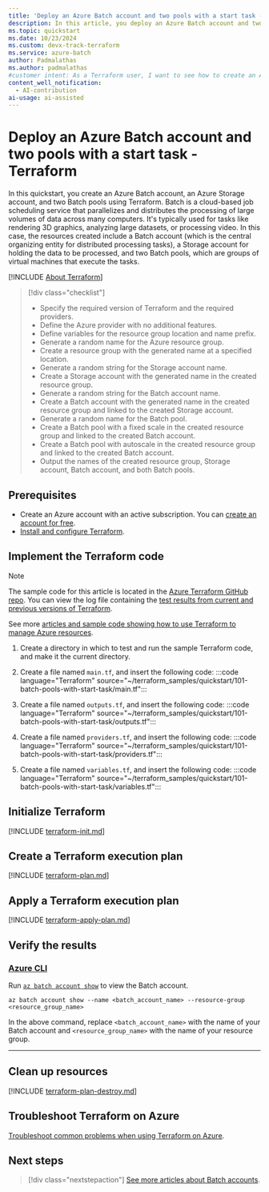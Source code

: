 ```yaml
---
title: 'Deploy an Azure Batch account and two pools with a start task - Terraform'
description: In this article, you deploy an Azure Batch account and two pools with a start task using Terraform.
ms.topic: quickstart
ms.date: 10/23/2024
ms.custom: devx-track-terraform
ms.service: azure-batch
author: Padmalathas
ms.author: padmalathas
#customer intent: As a Terraform user, I want to see how to create an Azure resource group, Storage account, Batch account, and two Batch pools with different scaling configurations.
content_well_notification: 
  - AI-contribution
ai-usage: ai-assisted
---
```


# Deploy an Azure Batch account and two pools with a start task - Terraform

In this quickstart, you create an Azure Batch account, an Azure Storage account, and two Batch pools using Terraform. Batch is a cloud-based job scheduling service that parallelizes and distributes the processing of large volumes of data across many computers. It's typically used for tasks like rendering 3D graphics, analyzing large datasets, or processing video. In this case, the resources created include a Batch account (which is the central organizing entity for distributed processing tasks), a Storage account for holding the data to be processed, and two Batch pools, which are groups of virtual machines that execute the tasks.

[!INCLUDE [About Terraform](~/azure-dev-docs-pr/articles/terraform/includes/abstract.md)]

> [!div class="checklist"]
> * Specify the required version of Terraform and the required providers.
> * Define the Azure provider with no additional features.
> * Define variables for the resource group location and name prefix.
> * Generate a random name for the Azure resource group.
> * Create a resource group with the generated name at a specified location.
> * Generate a random string for the Storage account name.
> * Create a Storage account with the generated name in the created resource group.
> * Generate a random string for the Batch account name.
> * Create a Batch account with the generated name in the created resource group and linked to the created Storage account.
> * Generate a random name for the Batch pool.
> * Create a Batch pool with a fixed scale in the created resource group and linked to the created Batch account.
> * Create a Batch pool with autoscale in the created resource group and linked to the created Batch account.
> * Output the names of the created resource group, Storage account, Batch account, and both Batch pools.

## Prerequisites

- Create an Azure account with an active subscription. You can [create an account for free](https://azure.microsoft.com/free/?WT.mc_id=A261C142F).
- [Install and configure Terraform](/azure/developer/terraform/quickstart-configure).

## Implement the Terraform code

> [!NOTE]
> The sample code for this article is located in the [Azure Terraform GitHub repo](https://github.com/Azure/terraform/tree/master/quickstart/101-batch-pools-with-start-task). You can view the log file containing the [test results from current and previous versions of Terraform](https://github.com/Azure/terraform/tree/master/quickstart/101-batch-pools-with-start-task/TestRecord.md).
> 
> See more [articles and sample code showing how to use Terraform to manage Azure resources](/azure/terraform).

1. Create a directory in which to test and run the sample Terraform code, and make it the current directory.

1. Create a file named `main.tf`, and insert the following code:
:::code language="Terraform" source="~/terraform_samples/quickstart/101-batch-pools-with-start-task/main.tf":::

1. Create a file named `outputs.tf`, and insert the following code:
:::code language="Terraform" source="~/terraform_samples/quickstart/101-batch-pools-with-start-task/outputs.tf":::

1. Create a file named `providers.tf`, and insert the following code:
:::code language="Terraform" source="~/terraform_samples/quickstart/101-batch-pools-with-start-task/providers.tf":::

1. Create a file named `variables.tf`, and insert the following code:
:::code language="Terraform" source="~/terraform_samples/quickstart/101-batch-pools-with-start-task/variables.tf":::

## Initialize Terraform

[!INCLUDE [terraform-init.md](~/azure-dev-docs-pr/articles/terraform/includes/terraform-init.md)]

## Create a Terraform execution plan

[!INCLUDE [terraform-plan.md](~/azure-dev-docs-pr/articles/terraform/includes/terraform-plan.md)]

## Apply a Terraform execution plan

[!INCLUDE [terraform-apply-plan.md](~/azure-dev-docs-pr/articles/terraform/includes/terraform-apply-plan.md)]

## Verify the results

### [Azure CLI](#tab/azure-cli)

Run [`az batch account show`](/cli/azure/batch/account#az-batch-account-show) to view the Batch account.

```azurecli
az batch account show --name <batch_account_name> --resource-group <resource_group_name>
```

In the above command, replace `<batch_account_name>` with the name of your Batch account and `<resource_group_name>` with the name of your resource group.

---

## Clean up resources

[!INCLUDE [terraform-plan-destroy.md](~/azure-dev-docs-pr/articles/terraform/includes/terraform-plan-destroy.md)]

## Troubleshoot Terraform on Azure

[Troubleshoot common problems when using Terraform on Azure](/azure/developer/terraform/troubleshoot).

## Next steps

> [!div class="nextstepaction"]
> [See more articles about Batch accounts](/search/?terms=Azure%20batch%20account%20and%20terraform).
